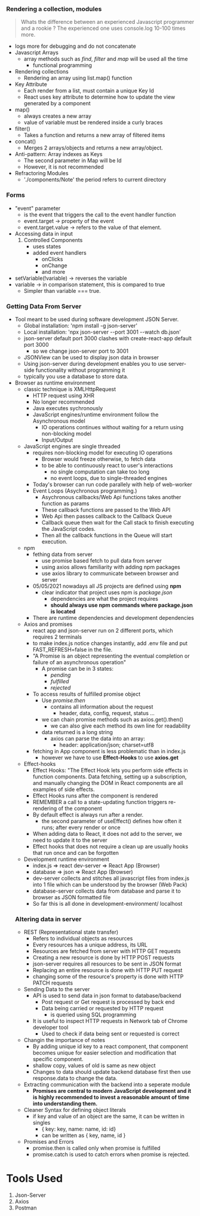 ### Rendering a collection, modules
> Whats the difference between an experienced Javascript programmer and a rookie ? The experienced one uses console.log 10-100 times more.
- logs more for debugging and do not concatenate
- Javascript Arrays
    - array methods such as *find*, *filter* and *map* will be used all the time
        - functional programming
- Rendering collections
    - Rendering an array using list.map() function
- Key Attribute
    - Each render from a list, must contain a unique Key Id
    - React uses key attribute to determine how to update the view generated by a component 
- map()
    - always creates a new array
    - value of variable must be rendered inside a curly braces
- filter()
    - Takes a function and returns a new array of filtered items
- concat()
    - Merges 2 arrays/objects and returns a new array/object.
- Anti-pattern: Array indexes as Keys
    - The second parameter in Map will be Id
    - However, it is not recommended
- Refractoring Modules
    - './components/Note'
        the period refers to current directory
### Forms
- "event" parameter
    - is the event that triggers the call to the event handler function
    - event.target -> property of the event
    - event.target.value -> refers to the value of that element.
- Accessing data in input
    1. Controlled Components
        - uses states
        - added event handlers
            - onClicks
            - onChange
            - and more 
- setVariable(!variable) -> reverses the variable
- variable -> in comparison statement, this is compared to true
    - Simpler than variable === true.
### Getting Data From Server
- Tool meant to be used during software development JSON Server.
    - Global installation: 'npm install -g json-server'
    - Local installation: 'npx json-server --port 3001 --watch db.json'
    - json-server default port 3000 clashes with create-react-app default port 3000
        - so we change json-server port to 3001
    - JSONView can be used to display json data in browser 
    - Using json-server during development enables you to use server-side functionality without programming it
    - typically you use a database to store data.
- Browser as runtime environment
    - classic technique is XMLHttpRequest
        - HTTP request using XHR
        - No longer recommended
        - Java executes sychronously
        - JavaScript engines/runtime environment follow the Asynchronous model
            - IO operations continues without waiting for a return using non-blocking model
            - Input/Output
    - JavaScript engines are single threaded
        - requires non-blocking model for executing IO operations
            - Browser would freeze otherwise, to fetch data
            - to be able to continuously react to user's interactions
                - no single computation can take too long
                - no event loops, due to single-threaded engines
        - Today's browser can run code parallely with help of web-worker
        - Event Loops (Asychronous programming.)
            - Asychronous callbacks/Web Api functions takes another function as params
            - These callback functions are passed to the Web API
            - Web Api then passes callback to the Callback Queue
            - Callback queue then wait for the Call stack to finish executing the JavaScript codes.
            - Then all the callback functions in the Queue will start execution. 
    - npm 
        - fething data from server
            - use promise based fetch to pull data from server
            - using axios allows familiarity with adding npm packages
            - use axios library to communicate between browser and server
        - 05/05/2021 nowadays all JS projects are defined using **npm**
            - clear indicator that project uses npm is *package.json*
                - dependencies are what the project requires
                - **should always use npm commands where package.json is located**
        - There are runtime dependencies and development dependencies
    - Axios and promises
        - react app and json-server run on 2 different ports, which requires 2 terminals
        - to make index.js notice changes instantly, add .env file and put FAST_REFRESH=false in the file.
        - "A Promise is an object representing the eventual completion or failure of an asynchronous operation"
            - A promise can be in 3 states:
                - *pending*
                - *fulfilled*
                - *rejected*
        - To access results of fulfilled promise object 
            - Use *promise.then*
                - contains all information about the request
                    - header, data, config, request, status ...
            - we can chain promise methods such as axios.get().then()
                - we can also give each method its own line for readability
            - data returned is a long string
                - axios can parse the data into an array:
                    - header: application/json; charset=utf8
        - fetching in App component is less problematic than in index.js
            - however we have to use **Effect-Hooks** to use **axios.get**
    - Effect-hooks
        - Effect Hooks: "The Effect Hook lets you perform side effects in function components. Data fetching, setting up a subscription, and manually changing the DOM in React components are all examples of side effects.
        - Effect Hooks runs after the component is rendered
        - REMEMBER a call to a state-updating function triggers re-rendering of the component
        - By default effect is always run after a render.
            - the second parameter of useEffect() defines how often it runs; after every render or once
        - When adding data to React, it does not add to the server, we need to update it to the server
        - Effect hooks that does not require a clean up are usually hooks that run once and can be forgotten
    - Development runtime environment
        - index.js => react dev-server => React App (Browser)
        - database => json => React App (Browser)
        - dev-server collects and stitches all javascript files from index.js into 1 file which can be understood by the browser (Web Pack)
        - database-server collects data from database and parse it to browser as JSON formatted file 
        - So far this is all done in development-environment/ localhost
    ### Altering data in server
    - REST (Representational state transfer)
        - Refers to individual objects as resources
        - Every resources has a unique address, its URL
        - Resources are fetched from server with HTTP GET requests
        - Creating a new resource is done by HTTP POST requests
        - json-server requires all resources to be sent in JSON format
        - Replacing an entire resource is done with HTTP PUT request
        - changing some of the resource's property is done with HTTP PATCH requests
    - Sending Data to the server
        - API is used to send data in json format to database/backend
            - Post request or Get request is processed by back end
            - Data being carried or requested by HTTP request
                - is queried using SQL programming
        - It is useful to inspect HTTP requests in Network tab of Chrome developer tool
            - Used to check if data being sent or requested is correct
    - Changin the importance of notes
        - By adding unique id key to a react component, that component becomes unique for easier selection and modification that specific component. 
        - shallow copy, values of old is same as new object
        - Changes to data should update backend database first then use response.data to change the data.
    - Extracting communication with the backend into a seperate module
        - **Promises are central to modern JavaScript development and it is highly recommended to invest a reasonable amount of time into understanding them.**
    - Cleaner Syntax for defining object literals
        - if key and value of an object are the same, it can be written in singles
            - { key: key, name: name, id: id}
            - can be written as { key, name, id }
    - Promises and Errors
        - promise.then is called only when promise is fulfilled
        - promise.catch is used to catch errors when promise is rejected.
    
# Tools Used
1. Json-Server
2. Axios
3. Postman